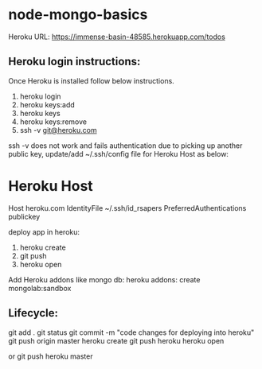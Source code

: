 # node-mongo-basics

Heroku URL:
https://immense-basin-48585.herokuapp.com/todos

Heroku login instructions:
-------------------------

Once Heroku is installed follow below instructions.


1. heroku login
2. heroku keys:add
3. heroku keys
4. heroku keys:remove
5. ssh -v git@heroku.com

ssh -v does not work and fails authentication due to picking up another public key, update/add ~/.ssh/config file for Heroku Host as below:
# Heroku Host
Host heroku.com
IdentityFile ~/.ssh/id_rsapers
PreferredAuthentications publickey

deploy app in heroku:

1. heroku create
2. git push
3. heroku open


Add Heroku addons like mongo db:
heroku addons: create mongolab:sandbox



Lifecycle:
----------

git add .
git status
git commit -m "code changes for deploying into heroku"
git push origin master
heroku create
git push heroku
heroku open


or git push heroku master


